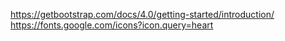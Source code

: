 https://getbootstrap.com/docs/4.0/getting-started/introduction/
https://fonts.google.com/icons?icon.query=heart